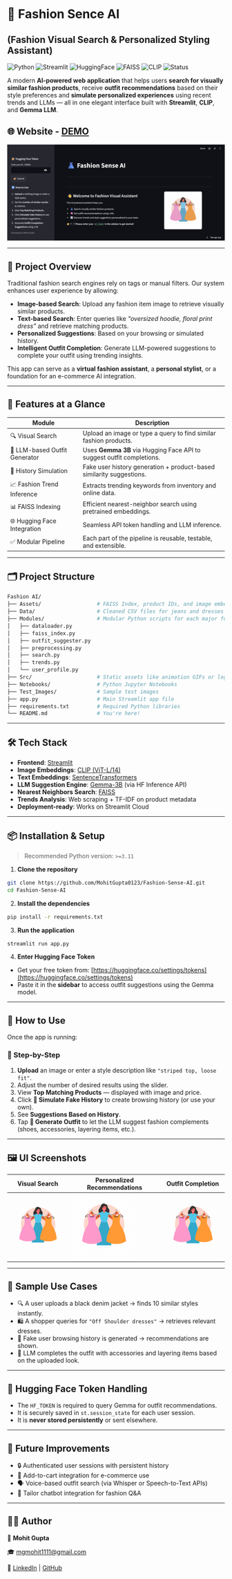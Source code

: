 # 👗 Fashion Sence AI

## (Fashion Visual Search & Personalized Styling Assistant)

![Python](https://img.shields.io/badge/Python-3.11%2B-blue?logo=python)
![Streamlit](https://img.shields.io/badge/Built%20with-Streamlit-ff4b4b?logo=streamlit)
![HuggingFace](https://img.shields.io/badge/LLM-Gemma%203B-orange?logo=huggingface)
![FAISS](https://img.shields.io/badge/Search-FAISS-green?logo=facebook)
![CLIP](https://img.shields.io/badge/Image%20Encoder-CLIP-lightgrey?logo=openai)
![Status](https://img.shields.io/badge/Status-Active-brightgreen)

A modern **AI-powered web application** that helps users **search for visually similar fashion products**, receive **outfit recommendations** based on their style preferences and **simulate personalized experiences** using recent trends and LLMs — all in one elegant interface built with **Streamlit**, **CLIP**, and **Gemma LLM**.

## 🌐 Website - [DEMO](https://fashion-sense-ai.streamlit.app/)

![Fashion Assistant UI](Src/RAG_main.jpg)

---

## 🧠 Project Overview

Traditional fashion search engines rely on tags or manual filters. Our system enhances user experience by allowing:

* **Image-based Search**: Upload any fashion item image to retrieve visually similar products.
* **Text-based Search**: Enter queries like *"oversized hoodie, floral print dress"* and retrieve matching products.
* **Personalized Suggestions**: Based on your browsing or simulated history.
* **Intelligent Outfit Completion**: Generate LLM-powered suggestions to complete your outfit using trending insights.

This app can serve as a **virtual fashion assistant**, a **personal stylist**, or a foundation for an e-commerce AI integration.

---

## 🚀 Features at a Glance

| Module                        | Description                                                           |
| ----------------------------- | --------------------------------------------------------------------- |
| 🔍 Visual Search              | Upload an image or type a query to find similar fashion products.     |
| 🧠 LLM-based Outfit Generator | Uses **Gemma 3B** via Hugging Face API to suggest outfit completions. |
| 👤 History Simulation         | Fake user history generation + product-based similarity suggestions.  |
| 📈 Fashion Trend Inference    | Extracts trending keywords from inventory and online data.            |
| 📊 FAISS Indexing             | Efficient nearest-neighbor search using pretrained embeddings.        |
| 🌐 Hugging Face Integration   | Seamless API token handling and LLM inference.                        |
| ✅ Modular Pipeline            | Each part of the pipeline is reusable, testable, and extensible.      |

---

## 🗂️ Project Structure

```bash
Fashion AI/
├── Assets/                  # FAISS Index, product IDs, and image embeddings
├── Data/                    # Cleaned CSV files for jeans and dresses
├── Modules/                 # Modular Python scripts for each major functionality
│   ├── dataloader.py
│   ├── faiss_index.py
│   ├── outfit_suggester.py
│   ├── preprocessing.py
│   ├── search.py
│   ├── trends.py
│   └── user_profile.py
├── Src/                     # Static assets like animation GIFs or logos
├── Notebooks/               # Python Jupyter Notebooks
├── Test_Images/             # Sample test images
├── app.py                   # Main Streamlit app file
├── requirements.txt         # Required Python libraries
└── README.md                # You're here!
```

---

## 🛠️ Tech Stack

* **Frontend**: [Streamlit](https://streamlit.io/)
* **Image Embeddings**: [CLIP (ViT-L/14)](https://github.com/openai/CLIP)
* **Text Embeddings**: [SentenceTransformers](https://www.sbert.net/)
* **LLM Suggestion Engine**: [Gemma-3B](https://huggingface.co/google/gemma-1.1-2b-it) (via HF Inference API)
* **Nearest Neighbors Search**: [FAISS](https://github.com/facebookresearch/faiss)
* **Trends Analysis**: Web scraping + TF-IDF on product metadata
* **Deployment-ready**: Works on Streamlit Cloud

---

## 📦 Installation & Setup

> Recommended Python version: `>=3.11`

1. **Clone the repository**

```bash
git clone https://github.com/MohitGupta0123/Fashion-Sense-AI.git
cd Fashion-Sense-AI
```

2. **Install the dependencies**

```bash
pip install -r requirements.txt
```

3. **Run the application**

```bash
streamlit run app.py
```

4. **Enter Hugging Face Token**

* Get your free token from: [https://huggingface.co/settings/tokens](https://huggingface.co/settings/tokens)
* Paste it in the **sidebar** to access outfit suggestions using the Gemma model.

---

## 🧭 How to Use

Once the app is running:

### 👤 Step-by-Step

1. **Upload** an image or enter a style description like `"striped top, loose fit"`.
2. Adjust the number of desired results using the slider.
3. View **Top Matching Products** — displayed with image and price.
4. Click **🧪 Simulate Fake History** to create browsing history (or use your own).
5. See **Suggestions Based on History**.
6. Tap **🧠 Generate Outfit** to let the LLM suggest fashion complements (shoes, accessories, layering items, etc.).

---

## 🖼️ UI Screenshots

| Visual Search                       | Personalized Recommendations      | Outfit Completion                       |
| ----------------------------------- | --------------------------------- | --------------------------------------- |
| ![Visual Search](Src/Animation.gif) | ![Suggestions](Src/Animation.gif) | ![Outfit Suggestion](Src/Animation.gif) |

---

## 🧪 Sample Use Cases

* 🔍 A user uploads a black denim jacket → finds 10 similar styles instantly.
* 🛍️ A shopper queries for `"Off Shoulder dresses"` → retrieves relevant dresses.
* 🤖 Fake user browsing history is generated → recommendations are shown.
* 🎨 LLM completes the outfit with accessories and layering items based on the uploaded look.

---

## 🔐 Hugging Face Token Handling

* The `HF_TOKEN` is required to query Gemma for outfit recommendations.
* It is securely saved in `st.session_state` for each user session.
* It is **never stored persistently** or sent elsewhere.

---

## 🎯 Future Improvements

* 🔒 Authenticated user sessions with persistent history
* 🛒 Add-to-cart integration for e-commerce use
* 🗣️ Voice-based outfit search (via Whisper or Speech-to-Text APIs)
* 🧵 Tailor chatbot integration for fashion Q\&A

---

## 👨‍💻 Author

👤 **Mohit Gupta**

🎓 [mgmohit1111@gmail.com](mailto:mgmohit1111@gmail.com)

🔗 [LinkedIn](https://linkedin.com/in/mohitgupta012) | [GitHub](https://github.com/MohitGupta0123)
